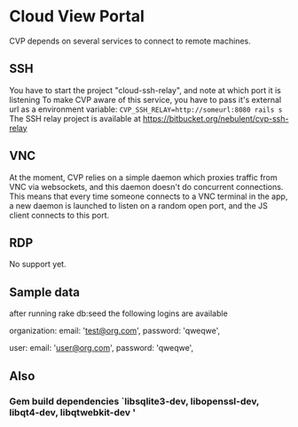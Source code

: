 # Cloud View Portal
CVP depends on several services to connect to remote machines.

## SSH
You have to start the project "cloud-ssh-relay", and note at which port it is listening
To make CVP aware of this service, you have to pass it's external url as a environment variable: `CVP_SSH_RELAY=http://someurl:8080 rails s`
The SSH relay project is available at https://bitbucket.org/nebulent/cvp-ssh-relay

## VNC
At the moment, CVP relies on a simple daemon which proxies traffic from VNC via websockets, and this daemon doesn't do concurrent connections. This means that every time someone connects to a VNC terminal in the app, a new daemon is launched to listen on a random open port, and the JS client connects to this port.

## RDP
No support yet.

## Sample data
after running rake db:seed the following logins are available

organization:
  email: 'test@org.com', password: 'qweqwe',

user:
  email: 'user@org.com', password: 'qweqwe',

## Also
### Gem build dependencies `libsqlite3-dev, libopenssl-dev, libqt4-dev, libqtwebkit-dev '
